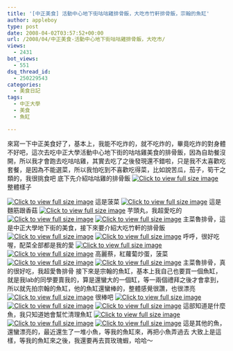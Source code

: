 ```yaml
---
title: '[中正美食] 活動中心地下街咕咕雞排骨飯，大吃市竹軒排骨飯，宗翰的魚缸'
author: appleboy
type: post
date: 2008-04-02T03:57:52+00:00
url: /2008/04/中正美食-活動中心地下街咕咕雞排骨飯，大吃市/
views:
  - 2431
bot_views:
  - 551
dsq_thread_id:
  - 250229543
categories:
  - 美食日記
tags:
  - 中正大學
  - 美食
  - 魚缸

---
```

來寫一下中正美食好了，基本上，我能不吃炸的，就不吃炸的，畢竟吃炸的對身體不好吧，這次去吃中正大學活動中心地下街的咕咕雞美食的排骨飯，因為自助餐沒開，所以我才會跑去吃咕咕雞，其實去吃了之後發現還不錯啦，只是我不太喜歡吃套餐，是因為不能選菜，所以我怕吃到不喜歡吃得菜，比如說苦瓜，茄子，筍干之類的，我很挑食吧 底下先介紹咕咕雞的排骨飯 [<img src="https://i0.wp.com/pic.wu-boy.com/albums/userpics/10001/normal_0315131804.JPG?w=300" border="0" alt="Click to view full size image" data-recalc-dims="1" />][1] 整體樣子 <!--more-->

[<img src="https://i0.wp.com/pic.wu-boy.com/albums/userpics/10001/normal_0315131822.JPG?w=300" border="0" alt="Click to view full size image" data-recalc-dims="1" />][2] 這是菠菜 [<img src="https://i1.wp.com/pic.wu-boy.com/albums/userpics/10001/normal_0315131815.JPG?w=300" border="0" alt="Click to view full size image" data-recalc-dims="1" />][3] 這是麵筋跟香菇 [<img src="https://i0.wp.com/pic.wu-boy.com/albums/userpics/10001/normal_0315131842.JPG?w=300" border="0" alt="Click to view full size image" data-recalc-dims="1" />][4] 芋頭丸，我超愛吃的 [<img src="https://i0.wp.com/pic.wu-boy.com/albums/userpics/10001/normal_0315131849.JPG?w=300" border="0" alt="Click to view full size image" data-recalc-dims="1" />][5] [<img src="https://i0.wp.com/pic.wu-boy.com/albums/userpics/10001/normal_0315131829.JPG?w=300" border="0" alt="Click to view full size image" data-recalc-dims="1" />][6] 主菜魯排骨，這是中正大學地下街的美食，接下來要介紹大吃竹軒的排骨飯 [<img src="https://i2.wp.com/pic.wu-boy.com/albums/userpics/10001/normal_0331202035.JPG?w=300" border="0" alt="Click to view full size image" data-recalc-dims="1" />][7] [<img src="https://i2.wp.com/pic.wu-boy.com/albums/userpics/10001/normal_0331201930.JPG?w=300" border="0" alt="Click to view full size image" data-recalc-dims="1" />][8] 呼呼，很好吃喔，配菜全部都是我的愛 [<img src="https://i2.wp.com/pic.wu-boy.com/albums/userpics/10001/normal_0331201942.JPG?w=300" border="0" alt="Click to view full size image" data-recalc-dims="1" />][9] [<img src="https://i2.wp.com/pic.wu-boy.com/albums/userpics/10001/normal_0331201936.JPG?w=300" border="0" alt="Click to view full size image" data-recalc-dims="1" />][10] 高麗蔡，紅蘿蔔炒蛋，菠菜 [<img src="https://i0.wp.com/pic.wu-boy.com/albums/userpics/10001/normal_0331202005.JPG?w=300" border="0" alt="Click to view full size image" data-recalc-dims="1" />][11] [<img src="https://i0.wp.com/pic.wu-boy.com/albums/userpics/10001/normal_0331202021.JPG?w=300" border="0" alt="Click to view full size image" data-recalc-dims="1" />][12] 主菜魯排骨，真的很好吃，我超愛魯排骨 接下來是宗翰的魚缸，基本上我自己也要買一個魚缸，就是我lab的同學要賣我的，算是還蠻大的一個缸，等一兩個禮拜之後才會拿到，所以就先拍宗翰的魚缸，他的魚缸還蠻棒的，整體感覺很讚，也很漂亮 [<img src="https://i0.wp.com/pic.wu-boy.com/albums/userpics/10001/normal_0331224129.JPG?w=300" border="0" alt="Click to view full size image" data-recalc-dims="1" />][13] 很棒吧 [<img src="https://i1.wp.com/pic.wu-boy.com/albums/userpics/10001/normal_0331223857.JPG?w=300" border="0" alt="Click to view full size image" data-recalc-dims="1" />][14] [<img src="https://i1.wp.com/pic.wu-boy.com/albums/userpics/10001/normal_0331224055.JPG?w=300" border="0" alt="Click to view full size image" data-recalc-dims="1" />][15] [<img src="https://i0.wp.com/pic.wu-boy.com/albums/userpics/10001/normal_0331224101.JPG?w=300" border="0" alt="Click to view full size image" data-recalc-dims="1" />][16] 這部知道是什麼魚，我只知道她會幫忙清理魚缸 [<img src="https://i0.wp.com/pic.wu-boy.com/albums/userpics/10001/normal_0331223610.JPG?w=300" border="0" alt="Click to view full size image" data-recalc-dims="1" />][17] [<img src="https://i0.wp.com/pic.wu-boy.com/albums/userpics/10001/normal_0331220540.JPG?w=300" border="0" alt="Click to view full size image" data-recalc-dims="1" />][18] [<img src="https://i2.wp.com/pic.wu-boy.com/albums/userpics/10001/normal_0331220720.JPG?w=300" border="0" alt="Click to view full size image" data-recalc-dims="1" />][19] 這是其他的魚，還蠻漂亮的，最近還生了一堆小魚，等我的魚缸來，再把小魚弄過去 大致上是這樣，等我的魚缸來之後，我還要再去買玫瑰蝦，哈哈～

 [1]: http://pic.wu-boy.com/displayimage.php?pos=-2735
 [2]: http://pic.wu-boy.com/displayimage.php?pos=-2737
 [3]: http://pic.wu-boy.com/displayimage.php?pos=-2736
 [4]: http://pic.wu-boy.com/displayimage.php?pos=-2740
 [5]: http://pic.wu-boy.com/displayimage.php?pos=-2734
 [6]: http://pic.wu-boy.com/displayimage.php?pos=-2738
 [7]: http://pic.wu-boy.com/displayimage.php?pos=-3004
 [8]: http://pic.wu-boy.com/displayimage.php?pos=-2997
 [9]: http://pic.wu-boy.com/displayimage.php?pos=-2999
 [10]: http://pic.wu-boy.com/displayimage.php?pos=-2998
 [11]: http://pic.wu-boy.com/displayimage.php?pos=-3001
 [12]: http://pic.wu-boy.com/displayimage.php?pos=-3003
 [13]: http://pic.wu-boy.com/displayimage.php?pos=-3037
 [14]: http://pic.wu-boy.com/displayimage.php?pos=-3029
 [15]: http://pic.wu-boy.com/displayimage.php?pos=-3033
 [16]: http://pic.wu-boy.com/displayimage.php?pos=-3034
 [17]: http://pic.wu-boy.com/displayimage.php?pos=-3020
 [18]: http://pic.wu-boy.com/displayimage.php?pos=-3008
 [19]: http://pic.wu-boy.com/displayimage.php?pos=-3015